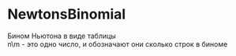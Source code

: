 # NewtonsBinomial
Бином Ньютона в виде таблицы 
<br/>n\m - это одно число, и обозначают они сколько строк в биноме
